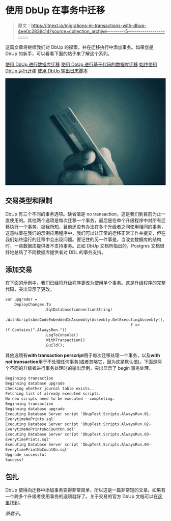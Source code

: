 # 使用 DbUp 在事务中迁移

> 原文：<https://itnext.io/migrations-in-transactions-with-dbup-4ee0c2839c14?source=collection_archive---------5----------------------->

这篇文章将继续我们对 DbUp 的探索，并在迁移执行中添加事务。如果您是 DbUp 的新手，可以看看下面的帖子来了解这个系列。

[使用 DbUp 进行数据库迁移](https://elanderson.net/2020/08/database-migrations-with-dbup/)
[使用 DbUp 进行基于代码的数据库迁移](https://elanderson.net/2020/08/code-based-database-migrations-with-dbup/)
[始终使用 DbUp 运行迁移](https://elanderson.net/2020/08/always-run-migrations-with-dbup/)
[使用 DbUp 输出日志脚本](https://elanderson.net/2020/08/logging-script-output-with-dbup/)

![](img/890c25520b5057cac99acdd86fc80b95.png)

## 交易类型和限制

DbUp 有三个不同的事务选项。缺省值是 no transaction，这是我们到目前为止一直使用的。其他两个选项是每次迁移一个事务，最后是在单个升级程序中对所有迁移执行一个事务。据我所知，目前还没有办法在多个升级者之间使用相同的事务，这意味着在我们的示例应用程序中，我们可以让正常的迁移正常工作并提交，但在我们始终运行的迁移中会出现问题。要记住的另一件事是，当改变数据库的结构时，一些数据库提供者不支持事务。正如 DbUp 文档所指出的，Postgres 文档很好地总结了不同数据库提供者对 DDL 的事务支持。

## 添加交易

在下面的示例中，我们已经将升级程序更改为使用单个事务。这是升级程序的完整代码，突出显示了更改。

```
var upgrader =
    DeployChanges.To
                 .SqlDatabase(connectionString)
                 .WithScriptsAndCodeEmbeddedInAssembly(Assembly.GetExecutingAssembly(),
                                                       f => !f.Contains(".AlwaysRun."))
                 .LogToConsole()
                 .WithTransaction()
                 .Build();
```

其他选项有**with transaction perscript**用于每次迁移处理一个事务，以及**with not transaction**用于不处理任何事务(或者忽略它，因为这是默认值)。下面是两个不同的升级者进行事务处理时的输出示例，突出显示了 begin 事务处理。

```
Beginning transaction
Beginning database upgrade
Checking whether journal table exists..
Fetching list of already executed scripts.
No new scripts need to be executed - completing.
Beginning transaction
Beginning database upgrade
Executing Database Server script 'DbupTest.Scripts.AlwaysRun.01-EverytimeNoPrints.sql'
Executing Database Server script 'DbupTest.Scripts.AlwaysRun.02-EverytimeNoPrintsNoCountOn.sql'
Executing Database Server script 'DbupTest.Scripts.AlwaysRun.03-EverytimePrints.sql'
Executing Database Server script 'DbupTest.Scripts.AlwaysRun.04-EverytimePrintNoCountOn.sql'
Upgrade successful
Success!
```

## 包扎

DbUp 使得向迁移中添加事务变得非常简单，所以这是一篇非常短的文章。如果有一个跨多个升级者使用事务的选项就好了。关于交易的官方 DbUp 文档可以在[这里](https://dbup.readthedocs.io/en/latest/more-info/transactions/)找到。

*原载于*[](https://elanderson.net/2020/09/migrations-in-transactions-with-dbup/)**。**